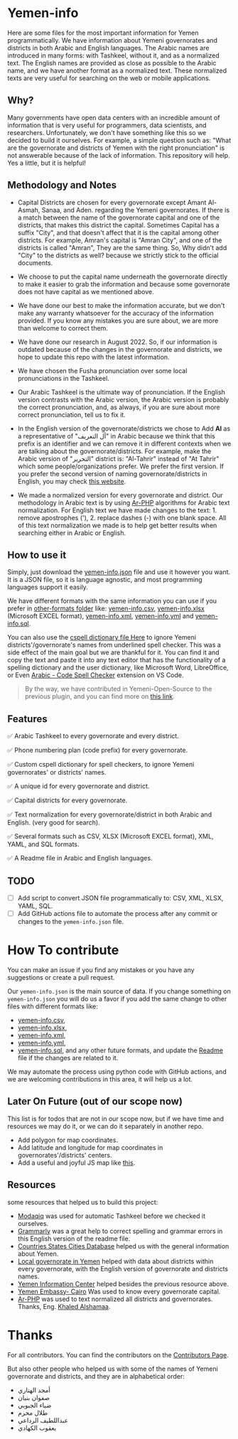 # Yemen-info

Here are some files for the most important information for Yemen programmatically. We have information about Yemeni governorates and districts in both Arabic and English languages.
The Arabic names are introduced in many forms: with Tashkeel, without it, and as a normalized text.
The English names are provided as close as possible to the Arabic name, and we have another format as a normalized text. These normalized texts are very useful for searching on the web or mobile applications.

## Why?

Many governments have open data centers with an incredible amount of information that is very useful for programmers, data scientists, and researchers. Unfortunately, we don't have something like this so we decided to build it ourselves.
For example, a simple question such as: "What are the governorate and districts of Yemen with the right pronunciation" is not answerable because of the lack of information.
This repository will help. Yes a little, but it is helpful!

## Methodology and Notes

- Capital Districts are chosen for every governorate except Amant Al-Asmah, Sanaa, and Aden. regarding the Yemeni governorates. If there is a match between the name of the governorate capital and one of the districts, that makes this district the capital. Sometimes Capital has a suffix "City", and that doesn't affect that it is the capital among other districts. For example, Amran's capital is "Amran City", and one of the districts is called "Amran", They are the same thing. So, Why didn't add "City" to the districts as well? because we strictly stick to the official documents.

- We choose to put the capital name underneath the governorate directly to make it easier to grab the information and because some governorate does not have capital as we mentioned above.

- We have done our best to make the information accurate, but we don't make any warranty whatsoever for the accuracy of the information provided. If you know any mistakes you are sure about, we are more than welcome to correct them.

- We have done our research in August 2022. So, if our information is outdated because of the changes in the governorate and districts, we hope to update this repo with the latest information.

- We have chosen the Fusha pronunciation over some local pronunciations in the Tashkeel.

- Our Arabic Tashkeel is the ultimate way of pronunciation. If the English version contrasts with the Arabic version, the Arabic version is probably the correct pronunciation, and, as always, if you are sure about more correct pronunciation, tell us to fix it.

- In the English version of the governorate/districts we chose to Add **Al** as a representative of "أل التعريف" in Arabic because we think that this prefix is an identifier and we can remove it in different contexts when we are talking about the governorate/districts. For example, make the Arabic version of "التحرير" district is: "Al-Tahrir" instead of "At Tahrir" which some people/organizations prefer. We prefer the first version. If you prefer the second version of naming governorate/districts in English, you may check [this website](https://yemenlg.org/governorates/).

- We made a normalized version for every governorate and district. Our methodology in Arabic text is by using [Ar-PHP](https://ar-php.org/github/examples/standard.php) algorithms for Arabic text normalization. For English text we have made changes to the text: 1. remove apostrophes ('), 2. replace dashes (-) with one blank space. All of this text normalization we made is to help get better results when searching either in Arabic or English.

## How to use it

Simply, just download the [yemen-info.json](https://github.com/Yemeni-Open-Source/Yemen-info/blob/main/yemen-info.json) file and use it however you want. It is a JSON file, so it is language agnostic, and most programming languages support it easily.

We have different formats with the same information you can use if you prefer in [other-formats folder](https://github.com/Yemeni-Open-Source/Yemen-info/tree/main/other-formats) like: [yemen-info.csv](./other-formats/yemen-info.csv), [yemen-info.xlsx](./other-formats/yemen-info.xlsx) (Microsoft EXCEL format), [yemen-info.xml](./other-formats/yemen-info.xml), [yemen-info.yml](./other-formats/yemen-info.yml) and [yemen-info.sql](./other-formats/yemen-info.sql).

You can also use the [cspell dictionary file Here](https://github.com/Yemeni-Open-Source/Yemen-info/blob/main/.cspell/custom-dictionary-workspace.txt) to ignore Yemeni districts'/governorate's names from underlined spell checker. This was a side effect of the main goal but we are thankful for it. You can find it and copy the text and paste it into any text editor that has the functionality of a spelling dictionary and the user dictionary, like Microsoft Word, LibreOffice, or Even [Arabic - Code Spell Checker](https://marketplace.visualstudio.com/items?itemName=streetsidesoftware.code-spell-checker-arabic) extension on VS Code.

> By the way, we have contributed in Yemeni-Open-Source to the previous plugin, and you can find more on [this link](https://github.com/Yemeni-Open-Source/impactful-contributions).

## Features

✅ Arabic Tashkeel to every governorate and every district.

✅ Phone numbering plan (code prefix) for every governorate.

✅ Custom cspell dictionary for spell checkers, to ignore Yemeni governorates' or districts' names.

✅ A unique id for every governorate and district.

✅ Capital districts for every governorate.

✅ Text normalization for every governorate/district in both Arabic and English. (very good for search).

✅ Several formats such as CSV, XLSX (Microsoft EXCEL format), XML, YAML, and SQL formats.

✅ A Readme file in Arabic and English languages.

## TODO

- [ ] Add script to convert JSON file programmatically to: CSV, XML, XLSX, YAML, SQL.
- [ ] Add GitHub actions file to automate the process after any commit or changes to the `yemen-info.json` file.

# How To contribute

You can make an issue if you find any mistakes or you have any suggestions or create a pull request.

Our `yemen-info.json` is the main source of data. If you change something on `yemen-info.json` you will do us a favor if you add the same change to other files with different formats like:

- [yemen-info.csv]('./other-formats/yemen-info.csv'),
- [yemen-info.xlsx](./other-formats/yemen-info.xlsx),
- [yemen-info.xml](./other-formats/yemen-info.xml),
- [yemen-info.yml]('./other-formats/yemen-info.yml'),
- [yemen-info.sql]('./other-formats/yemen-info.sql'),
  and any other future formats, and update the [Readme](https://github.com/Yemeni-Open-Source/Yemen-info/edit/main/README.md) file if the changes are related to it.

We may automate the process using python code with GitHub actions, and we are welcoming contributions in this area, it will help us a lot.

## Later On Future (out of our scope now)

This list is for todos that are not in our scope now, but if we have time and resources we may do it, or we can do it separately in another repo.

- Add polygon for map coordinates.
- Add latitude and longitude for map coordinates in governorates'/districts' centers.
- Add a useful and joyful JS map like [this](https://yemenlg.org/ar/).

## Resources

some resources that helped us to build this project:

- [Modaqiq](https://dictionary.alc.ae/modaqiq) was used for automatic Tashkeel before we checked it ourselves.
- [Grammarly](https://app.grammarly.com/) was a great help to correct spelling and grammar errors in this English version of the readme file.
- [Countries States Cities Database](https://github.com/dr5hn/countries-states-cities-database) helped us with the general information about Yemen.
- [Local governorate in Yemen](https://yemenlg.org/ar/%d8%a7%d9%84%d9%85%d8%ad%d8%a7%d9%81%d8%b8%d8%a7%d8%aa/) helped with data about districts within every governorate, with the English version of governorate and districts names.
- [Yemen Information Center](https://yemen-nic.info/yemen/gover/) helped besides the previous resource above.
- [Yemen Embassy- Cairo](http://www.yemenembassy-cairo.com/aboutyemen6.asp) Was used to know every governorate capital.
- [Ar-PHP](https://github.com/khaled-alshamaa/ar-php) was used to text normalized all districts and governorates. Thanks, Eng. [Khaled Alshamaa](https://github.com/khaled-alshamaa).

# Thanks

For all contributors. You can find the contributors on the [Contributors Page](https://github.com/Yemeni-Open-Source/Yemen-info/graphs/contributors).

But also other people who helped us with some of the names of Yemeni governorate and districts, and they are in alphabetical order:

- أمجد الهتاري
- صفوان بنيان
- ضياء الجبوبي
- طلال محرم
- عبداللطيف الرداعي
- يعقوب الكهادي
